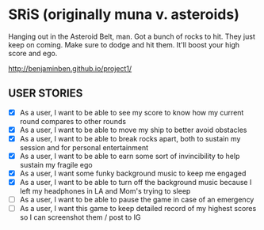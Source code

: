<h1>SRiS (originally muna v. asteroids)</h1>

Hanging out in the Asteroid Belt, man. Got a bunch of rocks to hit. They just keep on coming. Make sure to dodge and hit them. It'll boost your high score and ego. 

http://benjaminben.github.io/project1/

<h2>USER STORIES</h2>

- [x] As a user, I want to be able to see my score to know how my current round compares to other rounds
- [x] As a user, I want to be able to move my ship to better avoid obstacles
- [x] As a user, I want to be able to break rocks apart, both to sustain my session and for personal entertainment
- [x] As a user, I want to be able to earn some sort of invincibility to help sustain my fragile ego
- [x] As a user, I want some funky background music to keep me engaged
- [x] As a user, I want to be able to turn off the background music because I left my headphones in LA and Mom's trying to sleep
- [ ] As a user, I want to be able to pause the game in case of an emergency
- [ ] As a user, I want this game to keep detailed record of my highest scores so I can screenshot them / post to IG
